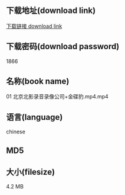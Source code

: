 ## 下载地址(download link)
[下载链接 download link](https://voluble-croquembouche-d321dc.netlify.app/?s=01+%E5%8C%97%E4%BA%AC%E5%8C%97%E5%BD%B1%E5%BD%95%E9%9F%B3%E5%BD%95%E5%83%8F%E5%85%AC%E5%8F%B8%2B%E9%87%91%E7%A2%9F%E8%B1%B9.mp4)

## 下载密码(download password)
1866

## 名称(book name)
01 北京北影录音录像公司+金碟豹.mp4.mp4

## 语言(language)
chinese

## MD5


## 大小(filesize)
4.2 MB
